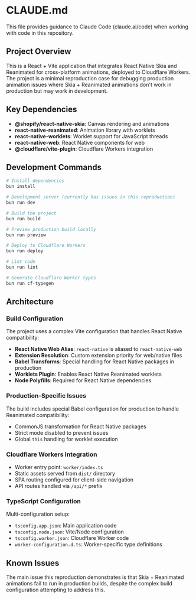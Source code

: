 # CLAUDE.md

This file provides guidance to Claude Code (claude.ai/code) when working with code in this repository.

## Project Overview

This is a React + Vite application that integrates React Native Skia and Reanimated for cross-platform animations, deployed to Cloudflare Workers. The project is a minimal reproduction case for debugging production animation issues where Skia + Reanimated animations don't work in production but may work in development.

## Key Dependencies

- **@shopify/react-native-skia**: Canvas rendering and animations
- **react-native-reanimated**: Animation library with worklets
- **react-native-worklets**: Worklet support for JavaScript threads
- **react-native-web**: React Native components for web
- **@cloudflare/vite-plugin**: Cloudflare Workers integration

## Development Commands

```bash
# Install dependencies
bun install

# Development server (currently has issues in this reproduction)
bun run dev

# Build the project
bun run build

# Preview production build locally
bun run preview

# Deploy to Cloudflare Workers
bun run deploy

# Lint code
bun run lint

# Generate Cloudflare Worker types
bun run cf-typegen
```

## Architecture

### Build Configuration
The project uses a complex Vite configuration that handles React Native compatibility:

- **React Native Web Alias**: `react-native` is aliased to `react-native-web`
- **Extension Resolution**: Custom extension priority for web/native files
- **Babel Transforms**: Special handling for React Native packages in production
- **Worklets Plugin**: Enables React Native Reanimated worklets
- **Node Polyfills**: Required for React Native dependencies

### Production-Specific Issues
The build includes special Babel configuration for production to handle Reanimated compatibility:
- CommonJS transformation for React Native packages
- Strict mode disabled to prevent issues
- Global `this` handling for worklet execution

### Cloudflare Workers Integration
- Worker entry point: `worker/index.ts`
- Static assets served from `dist/` directory
- SPA routing configured for client-side navigation
- API routes handled via `/api/*` prefix

### TypeScript Configuration
Multi-configuration setup:
- `tsconfig.app.json`: Main application code
- `tsconfig.node.json`: Vite/Node configuration
- `tsconfig.worker.json`: Cloudflare Worker code
- `worker-configuration.d.ts`: Worker-specific type definitions

## Known Issues

The main issue this reproduction demonstrates is that Skia + Reanimated animations fail to run in production builds, despite the complex build configuration attempting to address this.